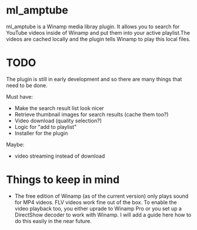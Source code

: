 ml_amptube
==========

ml_amptube is a Winamp media libray plugin. It allows you to search for YouTube videos inside of Winamp and put them into your active playlist.The videos are cached locally and the plugin tells Winamp to play this local files.

TODO
====

The plugin is still in early development and so there are many things that need to be done.

Must have:
  - Make the search result list look nicer
  - Retrieve thumbnail images for search results (cache them too?)
  - Video download (quality selection?)
  - Logic for "add to playlist"
  - Installer for the plugin

Maybe:
  - video streaming instead of download
  
Things to keep in mind
======================

 - The free edition of Winamp (as of the current version) only plays sound for MP4 videos. FLV videos work fine out of the box. To enable the video playback too, you either uprade to Winamp Pro or you set up a DirectShow decoder to work with Winamp. I will add a guide here how to do this easily in the near future.
